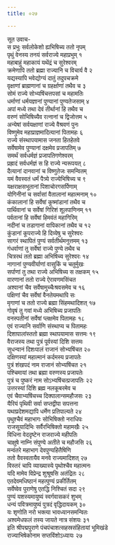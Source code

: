 ```yaml
---
title: ०२७

---
```

सूत उवाच-  
स प्रभुः सर्वलोकेशो ह्यभिषिच्य ततो नृपम्  
पृथुं वेनस्य तनयं सर्वराज्ये महाप्रभुम् १  
महाबाहुं महाकायं यथेंद्रं च सुरेश्वरम्  
क्रमेणापि ततो ब्रह्मा राज्यानि च विचार्य वै २  
यद्यस्यापि भवेद्योग्यं दातुं तदुपचक्रमे  
वृक्षाणां ब्राह्मणानां च ग्रहर्क्षाणां तथैव च ३  
सोमं राज्ये सोभ्यषिंचत्तपसां च महामतिः  
धर्माणां धर्मयज्ञानां पुण्यानां पुण्यतेजसाम् ४  
अपां मध्ये तथा देवं तीर्थानां हि तथैव च  
वरुणं सोभिषिच्यैव रत्नानां च द्विजोत्तम ५  
अन्येषां सर्वयक्षाणां राज्ये वैश्रवणं पुनः  
विष्णुमेव महाप्राज्ञमादित्यानां पितामहः ६  
राज्ये संस्थापयामास जनता हितहेतवे  
सर्वेषामेव पुण्यानां दक्षमेव प्रजापतिम् ७  
समर्थं सर्वधर्मज्ञं प्रजापतिगणेश्वरम्  
प्रह्रादं सर्वधर्मज्ञं स हि राज्ये न्यरूपयत् ८  
दैत्यानां दानवानां च विष्णुतेजः समन्वितम्  
यमं वैवस्वतं धर्मं पैत्र्ये राज्येभिषिच्य च ९  
यक्षराक्षसभूतानां पिशाचोरगसर्पिणाम्  
योगिनीनां च सर्वासां वैतालानां महात्मनाम् १०  
कंकालानां हि सर्वेषां कूष्मांडानां तथैव च  
पार्थिवानां च सर्वेषां गिरिशं शूलपाणिनम् ११  
पर्वतानां हि सर्वेषां हिमवंतं महागिरिम्  
नदीनां च तडागानां वापिकानां तथैव च १२  
कुंडानां कूपराज्ये हि दिव्येषु च सुरेश्वरः  
सागरं स्थापितं पुण्यं सर्वतीर्थमनुत्तमम् १३  
गंधर्वाणां तु सर्वेषां राज्ये पुण्ये तथैव च  
चित्ररथं ततो ब्रह्मा अभिषिच्य सुरेश्वरः १४  
नागानां पुण्यवीर्याणां वासुकिं च चतुर्मुखः  
सर्पाणां तु तथा राज्ये अभिषिच्य स तक्षकम् १५  
वारणानां ततो राज्ये ऐरावणमसिंचत  
अश्वानां चैव सर्वेषामुच्चैःश्रवसमेव च १६  
पक्षिणां चैव सर्वेषां वैनतेयमथापि सः  
मृगाणां च ततो राज्ये ब्रह्मा सिंहमथादिशत् १७  
गोवृषं तु गवां मध्ये अभिषिच्य प्रजापतिः  
वनस्पतीनां सर्वेषां प्लक्षमेव पितामहः १८  
एवं राज्यानि सर्वाणि संस्थाप्य च पितामहः  
दिशापालांस्ततो ब्रह्मा स्थापयामास सत्तमः १९  
वैराजस्य तथा पुत्रं पूर्वस्यां दिशि सत्तमः  
सुधन्वानं दिशःपालं राजानं सोभ्यषिंचत २०  
दक्षिणस्यां महात्मानं कर्दमस्य प्रजापतेः  
पुत्रं शंखपदं नाम राजानं सोभ्यषिंचत २१  
पश्चिमायां तथा ब्रह्मा वरुणस्य प्रजापतेः  
पुत्रं च पुष्करं नाम सोऽभ्यषिंचत्प्रजापतिः २२  
उत्तरस्यां दिशि ब्रह्म नलकूबरमेव च  
एवं चैवाभ्यषिंचच्च दिक्पालान्समहौजसः २३  
यैरियं पृथिवी सर्वा सप्तद्वीपा सपत्तना  
यथाप्रदेशमद्यापि धर्मेण प्रतिपाल्यते २४  
पृथुश्चैवं महाभागः सोभिषिक्तो नराधिपः  
राजसूयादिभिः सर्वैरभिषिक्तो महामखैः २५  
विधिना वेददृष्टेन राजराज्ये महीपतिः  
चाक्षुषे नाम्नि संपुण्ये अतीते च महौजसि २६  
मन्वंतरे महाभाग देवपुण्यहितैषिणि  
ततो वैवस्वतायैव मनवे राज्यमादिशत् २७  
विस्तरं चापि व्याख्यास्ये पृथोश्चैव महात्मनः  
यदि मामेव विप्रेन्द्र शुश्रूषसि अतंद्रितः २८  
एतदेवमधिष्ठानं महत्पुण्यं प्रकीर्तितम्  
सर्वेष्वेव पुराणेषु एतद्धि निश्चितं सदा २९  
पुण्यं यशस्यमायुष्यं स्वर्गवासकरं शुभम्  
धन्यं पवित्रमायुष्यं पुत्रदं वृद्धिदायकम् ३०  
यः शृणोति नरो भक्त्या भावध्यानसमन्वितः  
अश्वमेधफलं तस्य जायते नात्र संशयः ३१  
इति श्रीपद्मपुराणे पंचपंचाशत्सहस्रसंहितायां भूमिखंडे  
राज्याभिषेकोनाम सप्तविंशोऽध्यायः २७